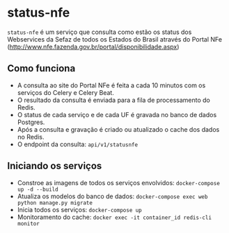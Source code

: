 # status-nfe

`status-nfe` é um serviço que consulta como estão os status dos Webservices da Sefaz de todos os Estados do Brasil através do Portal NFe (http://www.nfe.fazenda.gov.br/portal/disponibilidade.aspx)

## Como funciona

* A consulta ao site do Portal NFe é feita a cada 10 minutos com os serviços do Celery e Celery Beat.
* O resultado da consulta é enviada para a fila de processamento do Redis.
* O status de cada serviço e de cada UF é gravada no banco de dados Postgres.
* Após a consulta e gravação é criado ou atualizado o cache dos dados no Redis.
* O endpoint da consulta: `api/v1/statusnfe`

## Iniciando os serviços 

* Constroe as imagens de todos os serviços envolvidos: `docker-compose up -d --build`
* Atualiza os modelos do banco de dados: `docker-compose exec web python manage.py migrate`
* Inicia todos os serviços: `docker-compose up`
* Monitoramento do cache: `docker exec -it container_id redis-cli monitor`
